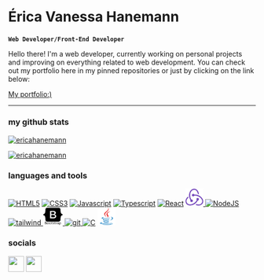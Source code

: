# Érica Vanessa Hanemann

**`Web Developer/Front-End Developer`**

<p>
 Hello there! I'm a web developer, currently working on personal projects and improving on everything related to web development.
 You can check out my portfolio here in my pinned repositories or just by clicking on the link below:
</p>

[My portfolio:)](https://erica-portfolio-dun.vercel.app/)


--------------------------------------------
### my github stats

<a href="http://www.github.com/ericahanemann"><img align="center" src="https://github-readme-stats.vercel.app/api?username=ericahanemann&show_icons=true&theme=dark&title_color=c4c4c4&text_color=c4c4c4&bg_color=0d1117&locale=en" alt="ericahanemann" /></a>

<a href="https://github.com/ericahanemann" align="left"><img src="https://github-readme-stats.vercel.app/api/top-langs?username=ericahanemann&show_icons=true&title_color=c4c4c4&text_color=c4c4c4&bg_color=0d1117&locale=en&layout=compact" alt="ericahanemann" /></a>

<!--
bg color tava 171717

<a href="http://www.github.com/ericahanemann"><img src="https://github-readme-streak-stats.herokuapp.com/?user=ericahanemann&stroke=ffffff&background=171717&ring=a5a6a8&fire=a5a6a8&currStreakNum=ffffff&currStreakLabel=a5a6a8&sideNums=ffffff&sideLabels=ffffff&dates=ffffff&hide_border=true" /></a>

<a href="http://www.github.com/ericahanemann"><img src="https://activity-graph.herokuapp.com/graph?username=ericahanemann&bg_color=171717&color=ffffff&line=a5a6a8&point=ffffff&area_color=171717&area=true&hide_border=true&custom_title=GitHub%20Commits%20Graph" alt="GitHub Commits Graph" /></a>
-->

### languages and tools

<p align="left">
<a href="https://developer.mozilla.org/en-US/docs/Glossary/HTML5" target="_blank" rel="noreferrer"><img src="https://raw.githubusercontent.com/danielcranney/readme-generator/main/public/icons/skills/html5-colored.svg" width="36" height="36" alt="HTML5" /></a> 
<a href="https://developer.mozilla.org/en-US/docs/Glossary/CSS" target="_blank" rel="noreferrer"><img src="https://raw.githubusercontent.com/danielcranney/readme-generator/main/public/icons/skills/css3-colored.svg" width="36" height="36" alt="CSS3" /></a>  
<a href="https://developer.mozilla.org/en-US/docs/Web/JavaScript" target="_blank" rel="noreferrer"><img src="https://raw.githubusercontent.com/danielcranney/readme-generator/main/public/icons/skills/javascript-colored.svg" width="36" height="36" alt="Javascript" /></a>  
<a href="https://www.typescriptlang.org/" target="_blank" rel="noreferrer"><img src="https://raw.githubusercontent.com/danielcranney/readme-generator/main/public/icons/skills/typescript-colored.svg" width="36" height="36" alt="Typescript" /></a>  
<a href="https://reactjs.org/" target="_blank" rel="noreferrer"><img src="https://raw.githubusercontent.com/danielcranney/readme-generator/main/public/icons/skills/react-colored.svg" width="36" height="36" alt="React" /></a>  
<a href="https://redux.js.org" target="_blank" rel="noreferrer"> <img src="https://raw.githubusercontent.com/devicons/devicon/master/icons/redux/redux-original.svg" alt="redux" width="36" height="36"/> </a>  
<a href="https://nodejs.org/en/" target="_blank" rel="noreferrer"><img src="https://raw.githubusercontent.com/danielcranney/readme-generator/main/public/icons/skills/nodejs-colored.svg" width="36" height="36" alt="NodeJS" /></a>
<a href="https://tailwindcss.com/" target="_blank" rel="noreferrer"> <img src="https://www.vectorlogo.zone/logos/tailwindcss/tailwindcss-icon.svg" alt="tailwind" width="36" height="36"/> </a>  
<a href="https://getbootstrap.com" target="_blank" rel="noreferrer"> <img src="https://raw.githubusercontent.com/devicons/devicon/master/icons/bootstrap/bootstrap-plain-wordmark.svg" alt="bootstrap" width="40" height="36"/> </a>
<a href="https://git-scm.com/" target="_blank" rel="noreferrer"> <img src="https://www.vectorlogo.zone/logos/git-scm/git-scm-icon.svg" alt="git" width="36" height="36"/> </a>   
<a href="https://docs.microsoft.com/en-us/cpp/?view=msvc-170" target="_blank" rel="noreferrer"><img src="https://raw.githubusercontent.com/danielcranney/readme-generator/main/public/icons/skills/c-colored.svg" width="36" height="36" alt="C" /></a>  
<a href="https://www.java.com" target="_blank" rel="noreferrer"> <img src="https://raw.githubusercontent.com/devicons/devicon/master/icons/java/java-original.svg" alt="java" width="36" height="36"/> </a> 

<!--
<a href="https://nextjs.org/docs" target="_blank" rel="noreferrer"><img src="https://raw.githubusercontent.com/danielcranney/readme-generator/main/public/icons/skills/nextjs-colored-dark.svg" width="36" height="36" alt="NextJs" /></a>
 
<a href="https://sass-lang.com" target="_blank" rel="noreferrer"> <img src="https://raw.githubusercontent.com/devicons/devicon/master/icons/sass/sass-original.svg" alt="sass" width="40" height="40"/> </a>  
-->
</p>

### socials

<p align="left"> <a href="https://www.linkedin.com/in/%C3%A9rica-hanemann-090000220/" target="_blank" rel="noreferrer"><img src="https://raw.githubusercontent.com/danielcranney/readme-generator/main/public/icons/socials/linkedin.svg" width="32" height="32" /></a>  <a href="https://www.instagram.com/erica_hnm/" target="_blank" rel="noreferrer"><img src="https://raw.githubusercontent.com/danielcranney/readme-generator/main/public/icons/socials/instagram.svg" width="32" height="32" /></a> </p>

<!--
**ericahanemann/ericahanemann** is a ✨ _special_ ✨ repository because its `README.md` (this file) appears on your GitHub profile.

Here are some ideas to get you started:

- 🔭 I’m currently working on ...
- 🌱 I’m currently learning ...
- 👯 I’m looking to collaborate on ...
- 🤔 I’m looking for help with ...
- 💬 Ask me about ...
- 📫 How to reach me: ...
- 😄 Pronouns: ...
- ⚡ Fun fact: ...
-->
